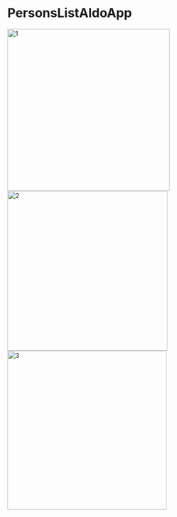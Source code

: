 # PersonsListAldoApp
<img width="365" alt="1" src="https://user-images.githubusercontent.com/90995165/168731922-6fe0ab18-bf37-4fca-bd3a-1c0087f543d4.png">
<img width="360" alt="2" src="https://user-images.githubusercontent.com/90995165/168731933-5c611562-5ca9-4f03-b0ce-ff2eb6836309.png">
<img width="358" alt="3" src="https://user-images.githubusercontent.com/90995165/168731939-66bb9fd5-de7d-48a7-98ed-b386736f07b6.png">
